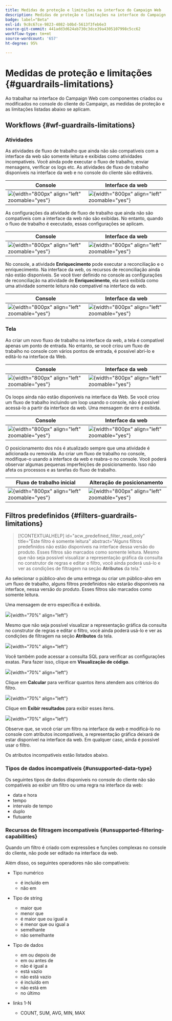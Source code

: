 ```yaml
---
title: Medidas de proteção e limitações na interface do Campaign Web
description: Medidas de proteção e limitações na interface do Campaign Web
badge: label="Beta"
exl-id: 9c8c67ce-9823-4082-b0bd-5613f3feb6e3
source-git-commit: 441add3d624ab730c3dce39a4305107998c5cc62
workflow-type: tm+mt
source-wordcount: '657'
ht-degree: 95%

---
```


# Medidas de proteção e limitações {#guardrails-limitations}

Ao trabalhar na interface do Campaign Web com componentes criados ou modificados no console do cliente do Campaign, as medidas de proteção e as limitações listadas abaixo se aplicam.

## Workflows {#wf-guardrails-limitations}

### Atividades

As atividades de fluxo de trabalho que ainda não são compatíveis com a interface da web são somente leitura e exibidas como atividades incompatíveis. Você ainda pode executar o fluxo de trabalho, enviar mensagens, verificar os logs etc. As atividades de fluxo de trabalho disponíveis na interface da web e no console do cliente são editáveis.

| Console | Interface da web |
| --- | --- |
| ![](assets/limitations-activities-console.png){width="800px" align="left" zoomable="yes"} | ![](assets/limitations-activities-web.png){width="800px" align="left" zoomable="yes"} |

As configurações da atividade de fluxo de trabalho que ainda não são compatíveis com a interface da web não são exibidas. No entanto, quando o fluxo de trabalho é executado, essas configurações se aplicam.

| Console | Interface da web |
| --- | --- |
| ![](assets/limitations-options-console.png){width="800px" align="left" zoomable="yes"} | ![](assets/limitations-options-web.png){width="800px" align="left" zoomable="yes"} |

No console, a atividade **Enriquecimento** pode executar a reconciliação e o enriquecimento. Na interface da web, os recursos de reconciliação ainda não estão disponíveis. Se você tiver definido no console as configurações de reconciliação na atividade de **Enriquecimento**, ela será exibida como uma atividade somente leitura não compatível na interface da web.

| Console | Interface da web |
| --- | --- |
| ![](assets/limitations-options-console.png){width="800px" align="left" zoomable="yes"} | ![](assets/limitations-options-web.png){width="800px" align="left" zoomable="yes"} |

### Tela

Ao criar um novo fluxo de trabalho na interface da web, a tela é compatível apenas um ponto de entrada. No entanto, se você criou um fluxo de trabalho no console com vários pontos de entrada, é possível abri-lo e editá-lo na interface da Web.

| Console | Interface da web |
| --- | --- |
| ![](assets/limitations-multiple-console.png){width="800px" align="left" zoomable="yes"} | ![](assets/limitations-multiple-web.png){width="800px" align="left" zoomable="yes"} |

Os loops ainda não estão disponíveis na interface da Web. Se você criou um fluxo de trabalho incluindo um loop usando o console, não é possível acessá-lo a partir da interface da web. Uma mensagem de erro é exibida.

| Console | Interface da web |
| --- | --- |
| ![](assets/limitations-loops-console.png){width="800px" align="left" zoomable="yes"} | ![](assets/limitations-loops-web.png){width="800px" align="left" zoomable="yes"} |

O posicionamento dos nós é atualizado sempre que uma atividade é adicionada ou removida. Ao criar um fluxo de trabalho no console, modifique-o usando a interface da web e reabra-o no console. Você poderá observar algumas pequenas imperfeições de posicionamento. Isso não afeta os processos e as tarefas do fluxo de trabalho.

| Fluxo de trabalho inicial | Alteração de posicionamento |
| --- | --- |
| ![](assets/limitations-positioning1.png){width="800px" align="left" zoomable="yes"} | ![](assets/limitations-positioning2.png){width="800px" align="left" zoomable="yes"} |

## Filtros predefinidos {#filters-guardrails-limitations}

>[!CONTEXTUALHELP]
>id="acw_predefined_filter_read_only"
>title="Este filtro é somente leitura"
>abstract="Alguns filtros predefinidos não estão disponíveis na interface dessa versão do produto. Esses filtros são marcados como somente leitura. Mesmo que não seja possível visualizar a representação gráfica da consulta no construtor de regras e editar o filtro, você ainda poderá usá-lo e ver as condições de filtragem na seção **Atributos** da tela."

Ao selecionar o público-alvo de uma entrega ou criar um público-alvo em um fluxo de trabalho, alguns filtros predefinidos não estarão disponíveis na interface, nessa versão do produto. Esses filtros são marcados como somente leitura.

Uma mensagem de erro específica é exibida.

![](assets/filter-unavailable.png){width="70%" align="left"}

Mesmo que não seja possível visualizar a representação gráfica da consulta no construtor de regras e editar o filtro, você ainda poderá usá-lo e ver as condições de filtragem na seção **Atributos** da tela.

![](assets/rule-edit.png){width="70%" align="left"}

Você também pode acessar a consulta SQL para verificar as configurações exatas. Para fazer isso, clique em **Visualização de código**.

![](assets/rule-code-view.png){width="70%" align="left"}

Clique em **Calcular** para verificar quantos itens atendem aos critérios do filtro.

![](assets/rule-calculate.png){width="70%" align="left"}

Clique em **Exibir resultados** para exibir esses itens.

![](assets/rule-view-results.png){width="70%" align="left"}

Observe que, se você criar um filtro na interface da web e modificá-lo no console com atributos incompatíveis, a representação gráfica deixará de estar disponível na interface da web. Em qualquer caso, ainda é possível usar o filtro.

Os atributos incompatíveis estão listados abaixo.

### Tipos de dados incompatíveis {#unsupported-data-type}

Os seguintes tipos de dados disponíveis no console do cliente não são compatíveis ao exibir um filtro ou uma regra na interface da web:

* data e hora
* tempo
* intervalo de tempo
* duplo
* flutuante

### Recursos de filtragem incompatíveis {#unsupported-filtering-capabilities}

Quando um filtro é criado com expressões e funções complexas no console do cliente, não pode ser editado na interface da web.

Além disso, os seguintes operadores não são compatíveis:

* Tipo numérico
   * é incluído em
   * não em

* Tipo de string
   * maior que
   * menor que
   * é maior que ou igual a
   * é menor que ou igual a
   * semelhante
   * não semelhante

* Tipo de dados
   * em ou depois de
   * em ou antes de
   * não é igual a
   * está vazio
   * não está vazio
   * é incluído em
   * não está em
   * no último

* links 1-N
   * COUNT, SUM, AVG, MIN, MAX
